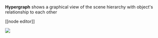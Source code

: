 **Hypergraph** shows a graphical view of the scene hierarchy with object's relationship to each other

[[node editor]]

![](https://help.autodesk.com/cloudhelp/2023/ENU/Maya-Basics/images/GUID-08E82B43-5968-4229-8F82-94CFEAAFD61E.png)
